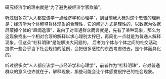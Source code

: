 研究经济学的理由就是“为了避免被经济学家欺骗”。


听过很多次“人人都应该学一点经济学和心理学”，到目前我大概对这个忠告的理解是：经济学为个体解释群体现象的合理性，它的阐述方式是理性的，以数据为依据屏蔽掉个体的“趣闻逸事”，说白了对普通群众而言就是，先有了某种现象，那么为这现象找出一个相对合理的解释以求心理别太拧巴，再简化一点就是为普通人解释现象。但这朵“社科明珠”是能解决大问题的。
后者为个体与个体之间的社交活动提供一些合乎当下社会规约的范例，会把很多感性的东西考虑进去，是个体而具化的。


听过很多次“人人都应该学一点经济学和心理学”，前者作为“社科明珠”，它对普通群众的意义也许就在于，解释现象，那些可能会让个体感觉很拧巴的社会现象。